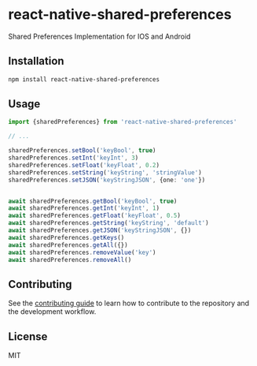 # react-native-shared-preferences

Shared Preferences Implementation for IOS and Android

## Installation

```sh
npm install react-native-shared-preferences
```

## Usage

```ts
import {sharedPreferences} from 'react-native-shared-preferences'

// ...

sharedPreferences.setBool('keyBool', true)
sharedPreferences.setInt('keyInt', 3)
sharedPreferences.setFloat('keyFloat', 0.2)
sharedPreferences.setString('keyString', 'stringValue')
sharedPreferences.setJSON('keyStringJSON', {one: 'one'})


await sharedPreferences.getBool('keyBool', true)
await sharedPreferences.getInt('keyInt', 1)
await sharedPreferences.getFloat('keyFloat', 0.5)
await sharedPreferences.getString('keyString', 'default')
await sharedPreferences.getJSON('keyStringJSON', {})
await sharedPreferences.getKeys()
await sharedPreferences.getAll({})
await sharedPreferences.removeValue('key')
await sharedPreferences.removeAll()
```

## Contributing

See the [contributing guide](CONTRIBUTING.md) to learn how to contribute to the repository and the development workflow.

## License

MIT
